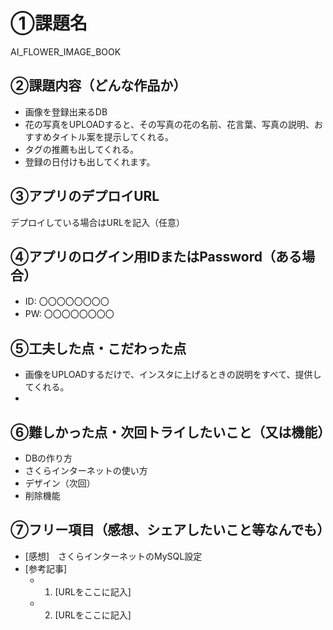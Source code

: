 # ①課題名
AI_FLOWER_IMAGE_BOOK

## ②課題内容（どんな作品か）
- 画像を登録出来るDB
- 花の写真をUPLOADすると、その写真の花の名前、花言葉、写真の説明、おすすめタイトル案を提示してくれる。
- タグの推薦も出してくれる。
- 登録の日付けも出してくれます。

## ③アプリのデプロイURL
デプロイしている場合はURLを記入（任意）

## ④アプリのログイン用IDまたはPassword（ある場合）
- ID: 〇〇〇〇〇〇〇〇
- PW: 〇〇〇〇〇〇〇〇

## ⑤工夫した点・こだわった点
- 画像をUPLOADするだけで、インスタに上げるときの説明をすべて、提供してくれる。
- 

## ⑥難しかった点・次回トライしたいこと（又は機能）
- DBの作り方
- さくらインターネットの使い方
- デザイン（次回）
- 削除機能

## ⑦フリー項目（感想、シェアしたいこと等なんでも）
- [感想]　さくらインターネットのMySQL設定
- [参考記事]
  - 1. [URLをここに記入]
  - 2. [URLをここに記入]
